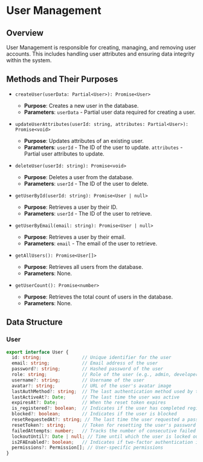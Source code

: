 # User Management

## Overview

User Management is responsible for creating, managing, and removing user accounts. This includes handling user attributes and ensuring data integrity within the system.

## Methods and Their Purposes

- `createUser(userData: Partial<User>): Promise<User>`
  - **Purpose**: Creates a new user in the database.
  - **Parameters**: `userData` - Partial user data required for creating a user.

- `updateUserAttributes(userId: string, attributes: Partial<User>): Promise<void>`
  - **Purpose**: Updates attributes of an existing user.
  - **Parameters**: `userId` - The ID of the user to update. `attributes` - Partial user attributes to update.

- `deleteUser(userId: string): Promise<void>`
  - **Purpose**: Deletes a user from the database.
  - **Parameters**: `userId` - The ID of the user to delete.

- `getUserById(userId: string): Promise<User | null>`
  - **Purpose**: Retrieves a user by their ID.
  - **Parameters**: `userId` - The ID of the user to retrieve.

- `getUserByEmail(email: string): Promise<User | null>`
  - **Purpose**: Retrieves a user by their email.
  - **Parameters**: `email` - The email of the user to retrieve.

- `getAllUsers(): Promise<User[]>`
  - **Purpose**: Retrieves all users from the database.
  - **Parameters**: None.

- `getUserCount(): Promise<number>`
  - **Purpose**: Retrieves the total count of users in the database.
  - **Parameters**: None.

## Data Structure

### User

```typescript
export interface User {
  id: string;               // Unique identifier for the user
  email: string;            // Email address of the user
  password?: string;        // Hashed password of the user
  role: string;             // Role of the user (e.g., admin, developer, editor, user)
  username?: string;        // Username of the user
  avatar?: string;          // URL of the user's avatar image
  lastAuthMethod?: string;  // The last authentication method used by the user
  lastActiveAt?: Date;      // The last time the user was active
  expiresAt?: Date;         // When the reset token expires
  is_registered?: boolean;  // Indicates if the user has completed registration
  blocked?: boolean;        // Indicates if the user is blocked
  resetRequestedAt?: string; // The last time the user requested a password reset
  resetToken?: string;      // Token for resetting the user's password
  failedAttempts: number;   // Tracks the number of consecutive failed login attempts
  lockoutUntil?: Date | null; // Time until which the user is locked out of their account
  is2FAEnabled?: boolean;   // Indicates if two-factor authentication is enabled
  permissions?: Permission[]; // User-specific permissions
}